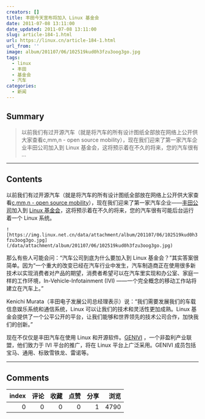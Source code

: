 ```yaml
---
creators: []
title: 丰田今天宣布将加入 Linux 基金会
date: 2011-07-08 13:11:00
date_updated: 2011-07-08 13:11:00
slug: article-184-1.html
url: https://linux.cn/article-184-1.html
url_from: ''
image: album/201107/06/102519kud0h3fzu3oog3go.jpg
tags:
  - linux
  - 丰田
  - 基金会
  - 汽车
categories:
  - 新闻
---
```


## Summary

> 以前我们有过开源汽车（就是将汽车的所有设计图纸全部放在网络上公开供大家查看c,mm,n - open source mobility），现在我们迎来了第一家汽车企业丰田公司加入到 Linux 基金会，这将预示着在不久的将来，您的汽车很有 ...

***

<!-- more -->

## Contents

以前我们有过开源汽车（就是将汽车的所有设计图纸全部放在网络上公开供大家查看[c,mm,n - open source mobility](http://www.cmmn.org/)），现在我们迎来了第一家汽车企业——[丰田公司](http://www.toyota.com/)加入到 [Linux 基金会](http://www.linuxfoundation.org/)，这将预示着在不久的将来，您的汽车很有可能后台运行着一个 Linux 系统。

`![https://img.linux.net.cn/data/attachment/album/201107/06/102519kud0h3fzu3oog3go.jpg](/data/attachment/album/201107/06/102519kud0h3fzu3oog3go.jpg)`

那么有些人可能会问：“汽车公司到底为什么要加入到 Linux 基金会？”其实答案很简单。因为“一个重大的改变已经在汽车行业中发生，汽车制造商正在使用很多新技术以实现消费者对产品的期望，消费者希望可以在汽车里实现和办公室、家庭一样的工作环境，In-Vehicle-Infotainment (IVI) ——一个完全概念的移动工作站将建立在汽车上。”

Kenichi Murata（丰田电子发展公司总经理表示）说：“我们需要发展我们的车载信息娱乐系统和通信系统，Linux 可以让我们的技术和灵活性更加成熟。Linux 基金会提供了一个公平公开的平台，让我们能够和世界领先的技术公司合作，加快我们的创新。”

现在不仅仅是丰田汽车在使用 Linux 和开源软件。[GENIVI](http://www.genivi.org/) ，一个非盈利产业联盟，他们致力于 IVI 平台的推广，将在 Linux 平台上广泛采用。GENIVI 成员包括宝马、通用、标致雪铁龙、雷诺等。

***

## Comments


|   index |   评论 |   收藏 |   点赞 |   分享 |   浏览 |
|--------:|-------:|-------:|-------:|-------:|-------:|
|       0 |      0 |      0 |      0 |      1 |   4790 |
